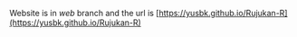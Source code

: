 Website is in *web* branch and the url is [https://yusbk.github.io/Rujukan-R](https://yusbk.github.io/Rujukan-R)

